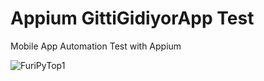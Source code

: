 # Appium GittiGidiyorApp Test
 Mobile App Automation Test with Appium


![FuriPyTop1](https://user-images.githubusercontent.com/83093241/121994550-2c874c00-cdae-11eb-8d1c-2468d2e21064.png)

